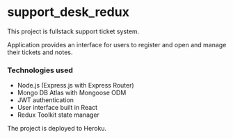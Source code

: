 # support_desk_redux

This project is fullstack support ticket system.

Application provides an interface for users to register and open and manage their tickets and notes.

### Technologies used

- Node.js (Express.js with Express Router)
- Mongo DB Atlas with Mongoose ODM
- JWT authentication
- User interface built in React
- Redux Toolkit state manager

The project is deployed to Heroku.
